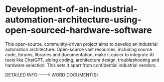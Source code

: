 # Development-of-an-industrial-automation-architecture-using-open-sourced-hardware-software
This open-source, community-driven project aims to develop an industrial automation architecture. Open-source vast resources, including source code, forums, libraries and documentation, make it easier to integrate AI tools like ChatGPT, aiding coding, architecture design, troubleshooting and hardware selection. This sets it apart from confidential industrial vendors.

DETAILED INFO ---> WORD DOCUMENT(S) 
